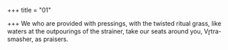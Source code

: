 +++
title = "01"

+++
We who are provided with pressings, with the twisted ritual grass,  like waters at the outpourings of the strainer, take our seats around you,
Vr̥tra-smasher, as praisers.